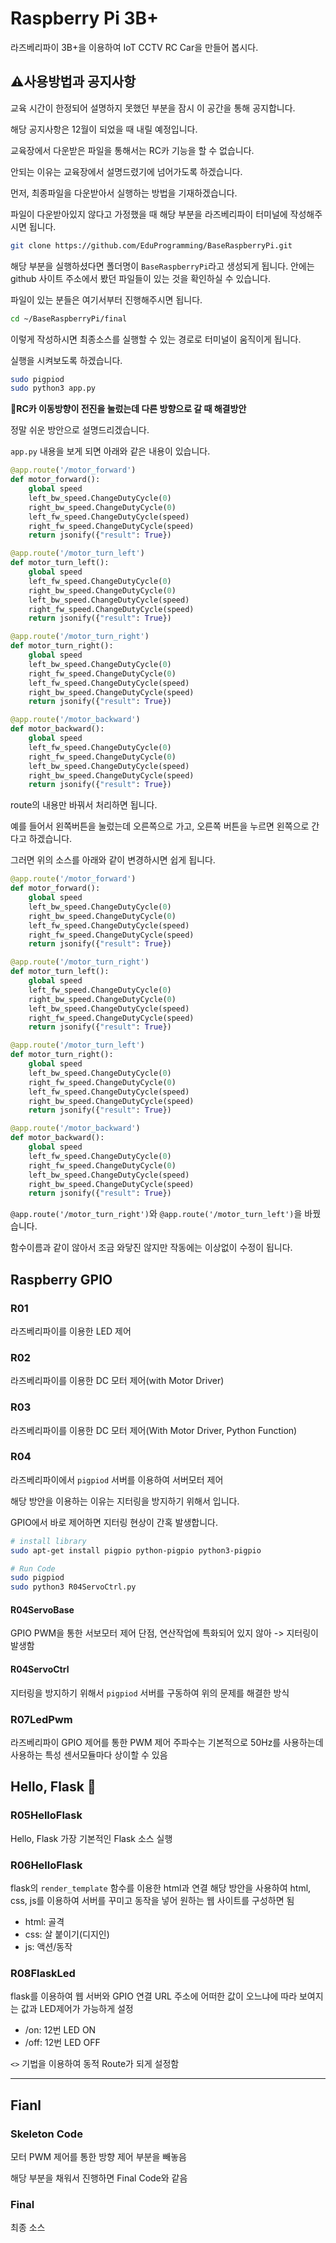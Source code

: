 # Raspberry Pi 3B+

라즈베리파이 3B+을 이용하여 IoT CCTV RC Car을 만들어 봅시다.



## :warning:사용방법과 공지사항

교육 시간이 한정되어 설명하지 못했던 부분을 잠시 이 공간을 통해 공지합니다.

해당 공지사항은 12월이 되었을 때 내릴 예정입니다.

교육장에서 다운받은 파일을 통해서는 RC카 기능을 할 수 없습니다.

안되는 이유는 교육장에서 설명드렸기에 넘어가도록 하겠습니다.



먼저, 최종파일을 다운받아서 실행하는 방법을 기재하겠습니다.

파일이 다운받아있지 않다고 가정했을 때 해당 부분을 라즈베리파이 터미널에 작성해주시면 됩니다.

```bash
git clone https://github.com/EduProgramming/BaseRaspberryPi.git
```

해당 부분을 실행하셨다면 폴더명이 `BaseRaspberryPi`라고 생성되게 됩니다. 안에는 github 사이트 주소에서 봤던 파일들이 있는 것을 확인하실 수 있습니다.



파일이 있는 분들은 여기서부터 진행해주시면 됩니다.

```bash
cd ~/BaseRaspberryPi/final
```

이렇게 작성하시면 최종소스를 실행할 수 있는 경로로 터미널이 움직이게 됩니다.



실행을 시켜보도록 하겠습니다.

```bash
sudo pigpiod
sudo python3 app.py
```



:rotating_light:**RC카 이동방향이 전진을 눌렀는데 다른 방향으로 갈 때 해결방안**

정말 쉬운 방안으로 설명드리겠습니다.

`app.py` 내용을 보게 되면 아래와 같은 내용이 있습니다.

```python
@app.route('/motor_forward')
def motor_forward():
    global speed
    left_bw_speed.ChangeDutyCycle(0)
    right_bw_speed.ChangeDutyCycle(0)
    left_fw_speed.ChangeDutyCycle(speed)
    right_fw_speed.ChangeDutyCycle(speed)
    return jsonify({"result": True})

@app.route('/motor_turn_left')
def motor_turn_left():
    global speed
    left_fw_speed.ChangeDutyCycle(0)
    right_bw_speed.ChangeDutyCycle(0)
    left_bw_speed.ChangeDutyCycle(speed)
    right_fw_speed.ChangeDutyCycle(speed)
    return jsonify({"result": True})

@app.route('/motor_turn_right')
def motor_turn_right():
    global speed
    left_bw_speed.ChangeDutyCycle(0)
    right_fw_speed.ChangeDutyCycle(0)
    left_fw_speed.ChangeDutyCycle(speed)
    right_bw_speed.ChangeDutyCycle(speed)
    return jsonify({"result": True})

@app.route('/motor_backward')
def motor_backward():
    global speed
    left_fw_speed.ChangeDutyCycle(0)
    right_fw_speed.ChangeDutyCycle(0)
    left_bw_speed.ChangeDutyCycle(speed)
    right_bw_speed.ChangeDutyCycle(speed)
    return jsonify({"result": True})
```

route의 내용만 바꿔서 처리하면 됩니다.

예를 들어서 왼쪽버튼을 눌렀는데 오른쪽으로 가고, 오른쪽 버튼을 누르면 왼쪽으로 간다고 하겠습니다.

그러면 위의 소스를 아래와 같이 변경하시면 쉽게 됩니다.



```python
@app.route('/motor_forward')
def motor_forward():
    global speed
    left_bw_speed.ChangeDutyCycle(0)
    right_bw_speed.ChangeDutyCycle(0)
    left_fw_speed.ChangeDutyCycle(speed)
    right_fw_speed.ChangeDutyCycle(speed)
    return jsonify({"result": True})

@app.route('/motor_turn_right')
def motor_turn_left():
    global speed
    left_fw_speed.ChangeDutyCycle(0)
    right_bw_speed.ChangeDutyCycle(0)
    left_bw_speed.ChangeDutyCycle(speed)
    right_fw_speed.ChangeDutyCycle(speed)
    return jsonify({"result": True})

@app.route('/motor_turn_left')
def motor_turn_right():
    global speed
    left_bw_speed.ChangeDutyCycle(0)
    right_fw_speed.ChangeDutyCycle(0)
    left_fw_speed.ChangeDutyCycle(speed)
    right_bw_speed.ChangeDutyCycle(speed)
    return jsonify({"result": True})

@app.route('/motor_backward')
def motor_backward():
    global speed
    left_fw_speed.ChangeDutyCycle(0)
    right_fw_speed.ChangeDutyCycle(0)
    left_bw_speed.ChangeDutyCycle(speed)
    right_bw_speed.ChangeDutyCycle(speed)
    return jsonify({"result": True})
```

`@app.route('/motor_turn_right')`와 `@app.route('/motor_turn_left')`을 바꿨습니다.

함수이름과 같이 않아서 조금 와닿진 않지만 작동에는 이상없이 수정이 됩니다.




## Raspberry GPIO

### R01

라즈베리파이를 이용한 LED 제어

### R02

라즈베리파이를 이용한 DC 모터 제어(with Motor Driver)

### R03

라즈베리파이를 이용한 DC 모터 제어(With Motor Driver, Python Function)

### R04

라즈베리파이에서 `pigpiod` 서버를 이용하여 서버모터 제어

해당 방안을 이용하는 이유는 지터링을 방지하기 위해서 입니다.

GPIO에서 바로 제어하면 지터링 현상이 간혹 발생합니다.

```bash
# install library
sudo apt-get install pigpio python-pigpio python3-pigpio

# Run Code
sudo pigpiod
sudo python3 R04ServoCtrl.py
```

#### R04ServoBase

GPIO PWM을 통한 서보모터 제어
단점, 연산작업에 특화되어 있지 않아 -> 지터링이 발생함

#### R04ServoCtrl

지터링을 방지하기 위해서 `pigpiod` 서버를 구동하여 위의 문제를 해결한 방식

### R07LedPwm

라즈베리파이 GPIO 제어를 통한 PWM 제어
주파수는 기본적으로 50Hz를 사용하는데 사용하는 특성 센서모듈마다 상이할 수 있음

## Hello, Flask :snake:

### R05HelloFlask

Hello, Flask
가장 기본적인 Flask 소스 실행

### R06HelloFlask

flask의 `render_template` 함수를 이용한 html과 연결
해당 방안을 사용하여 html, css, js를 이용하여 서버를 꾸미고 동작을 넣어 원하는 웹 사이트를 구성하면 됨

- html: 골격
- css: 살 붙이기(디지인)
- js: 액션/동작


### R08FlaskLed

flask를 이용하여 웹 서버와 GPIO 연결
URL 주소에 어떠한 값이 오느냐에 따라 보여지는 값과 LED제어가 가능하게 설정

- /on: 12번 LED ON
- /off: 12번 LED OFF

`<>` 기법을 이용하여 동적 Route가 되게 설정함


<hr/>

## Fianl

### Skeleton Code

모터 PWM 제어를 통한 방향 제어 부분을 빼놓음

해당 부분을 채워서 진행하면 Final Code와 같음

### Final

최종 소스